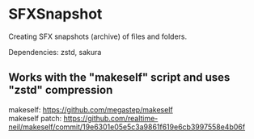 # SFXSnapshot
Creating SFX snapshots (archive) of files and folders.

Dependencies: zstd, sakura  

Works with the "makeself" script and uses "zstd" compression
--
makeself: https://github.com/megastep/makeself  
makeself patch: 
https://github.com/realtime-neil/makeself/commit/19e6301e05e5c3a9861f619e6cb3997558e4b06f
